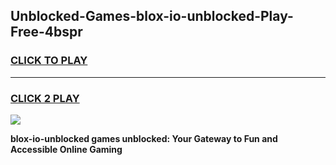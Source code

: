 
## Unblocked-Games-blox-io-unblocked-Play-Free-4bspr
<h3>
<a href="https://premium76.site?title=blox-io-unblocked&ref=21A">CLICK TO PLAY</a></h3>
<hr>

<h3>
<a href="https://premium76.site?title=blox-io-unblocked&ref=21A">CLICK 2 PLAY</a>
  
</h3>

<a href="https://premium76.site?title=blox-io-unblocked&ref=21A"><img src="https://clearcache.store/games.png"></a>


**blox-io-unblocked games unblocked: Your Gateway to Fun and Accessible Online Gaming**
